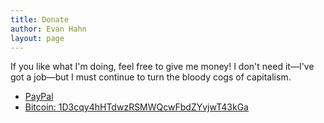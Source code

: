 ```yaml
---
title: Donate
author: Evan Hahn
layout: page
---
```

If you like what I'm doing, feel free to give me money! I don't need it&mdash;I've got a job&mdash;but I must continue to turn the bloody cogs of capitalism.

- <a href="https://paypal.me/EvanHahn">PayPal</a>
- <a href="bitcoin:1D3cqy4hHTdwzRSMWQcwFbdZYvjwT43kGa">Bitcoin: 1D3cqy4hHTdwzRSMWQcwFbdZYvjwT43kGa</a>
